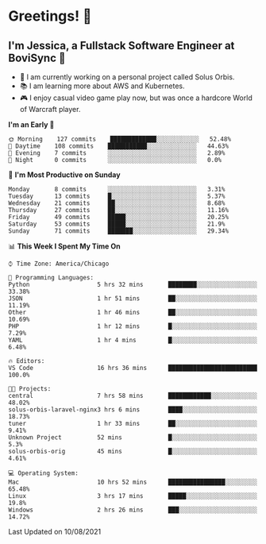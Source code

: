 # Greetings! 🧠

## I'm Jessica, a Fullstack Software Engineer at BoviSync 🐄

- 🌟 I am currently working on a personal project called Solus Orbis.
- 📚 I am learning more about AWS and Kubernetes.
- 🎮 I enjoy casual video game play now, but was once a hardcore World of Warcraft player.

<!--START_SECTION:waka-->
**I'm an Early 🐤** 

```text
🌞 Morning    127 commits    █████████████░░░░░░░░░░░░   52.48% 
🌆 Daytime    108 commits    ███████████░░░░░░░░░░░░░░   44.63% 
🌃 Evening    7 commits      ░░░░░░░░░░░░░░░░░░░░░░░░░   2.89% 
🌙 Night      0 commits      ░░░░░░░░░░░░░░░░░░░░░░░░░   0.0%

```
📅 **I'm Most Productive on Sunday** 

```text
Monday       8 commits      ░░░░░░░░░░░░░░░░░░░░░░░░░   3.31% 
Tuesday      13 commits     █░░░░░░░░░░░░░░░░░░░░░░░░   5.37% 
Wednesday    21 commits     ██░░░░░░░░░░░░░░░░░░░░░░░   8.68% 
Thursday     27 commits     ██░░░░░░░░░░░░░░░░░░░░░░░   11.16% 
Friday       49 commits     █████░░░░░░░░░░░░░░░░░░░░   20.25% 
Saturday     53 commits     █████░░░░░░░░░░░░░░░░░░░░   21.9% 
Sunday       71 commits     ███████░░░░░░░░░░░░░░░░░░   29.34%

```


📊 **This Week I Spent My Time On** 

```text
⌚︎ Time Zone: America/Chicago

💬 Programming Languages: 
Python                   5 hrs 32 mins       ████████░░░░░░░░░░░░░░░░░   33.38% 
JSON                     1 hr 51 mins        ██░░░░░░░░░░░░░░░░░░░░░░░   11.19% 
Other                    1 hr 46 mins        ██░░░░░░░░░░░░░░░░░░░░░░░   10.69% 
PHP                      1 hr 12 mins        █░░░░░░░░░░░░░░░░░░░░░░░░   7.29% 
YAML                     1 hr 4 mins         █░░░░░░░░░░░░░░░░░░░░░░░░   6.48%

🔥 Editors: 
VS Code                  16 hrs 36 mins      █████████████████████████   100.0%

🐱‍💻 Projects: 
central                  7 hrs 58 mins       ████████████░░░░░░░░░░░░░   48.02% 
solus-orbis-laravel-nginx3 hrs 6 mins        ████░░░░░░░░░░░░░░░░░░░░░   18.73% 
tuner                    1 hr 33 mins        ██░░░░░░░░░░░░░░░░░░░░░░░   9.41% 
Unknown Project          52 mins             █░░░░░░░░░░░░░░░░░░░░░░░░   5.3% 
solus-orbis-orig         45 mins             █░░░░░░░░░░░░░░░░░░░░░░░░   4.61%

💻 Operating System: 
Mac                      10 hrs 52 mins      ████████████████░░░░░░░░░   65.48% 
Linux                    3 hrs 17 mins       █████░░░░░░░░░░░░░░░░░░░░   19.8% 
Windows                  2 hrs 26 mins       ███░░░░░░░░░░░░░░░░░░░░░░   14.72%

```


 Last Updated on 10/08/2021
<!--END_SECTION:waka-->

<!--
**jessikuh/jessikuh** is a ✨ _special_ ✨ repository because its `README.md` (this file) appears on your GitHub profile.

Here are some ideas to get you started:

- 🔭 I’m currently working on ...
- 🌱 I’m currently learning ...
- 👯 I’m looking to collaborate on ...
- 🤔 I’m looking for help with ...
- 💬 Ask me about ...
- 📫 How to reach me: ...
- 😄 Pronouns: ...
- ⚡ Fun fact: ...
-->
